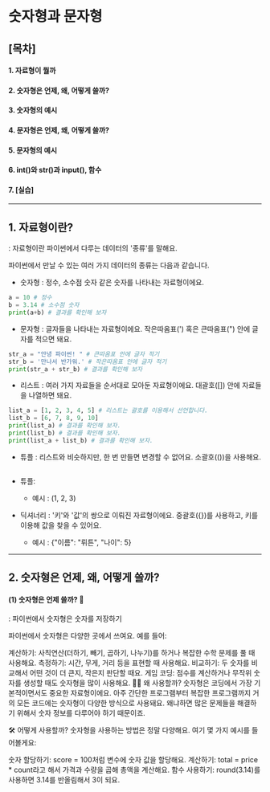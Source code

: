 # 숫자형과 문자형

## [목차]
#### 1. 자료형이 뭘까
#### 2. 숫자형은 언제, 왜, 어떻게 쓸까?
#### 3. 숫자형의 예시
#### 4. 문자형은 언제, 왜, 어떻게 쓸까?
#### 5. 문자형의 예시
#### 6. int()와 str()과 input(), 함수
#### 7. [실습]

---

## 1. 자료형이란?

: 자료형이란 파이썬에서 다루는 데이터의 '종류'를 말해요.

파이썬에서 만날 수 있는 여러 가지 데이터의 종류는 다음과 같습니다.

- 숫자형 : 정수, 소수점 숫자 같은 숫자를 나타내는 자료형이에요.
``` python
a = 10 # 정수
b = 3.14 # 소수점 숫자
print(a+b) # 결과를 확인해 보자
```

- 문자형 : 글자들을 나타내는 자료형이에요. 작은따옴표(') 혹은 큰따옴표(") 안에 글자를 적으면 돼요.
```python
str_a = "안녕 파이썬! " # 큰따옴표 안에 글자 적기
str_b = '만나서 반가워.' # 작은따옴표 안에 글자 적기
print(str_a + str_b) # 결과를 확인해 보자
```

- 리스트 : 여러 가지 자료들을 순서대로 모아둔 자료형이에요. 대괄호([]) 안에 자료들을 나열하면 돼요.
```python
list_a = [1, 2, 3, 4, 5] # 리스트는 괄호를 이용해서 선언합니다.
list_b = [6, 7, 8, 9, 10]
print(list_a) # 결과를 확인해 보자.
print(list_b) # 결과를 확인해 보자.
print(list_a + list_b) # 결과를 확인해 보자.
```

- 튜플 : 리스트와 비슷하지만, 한 번 만들면 변경할 수 없어요. 소괄호(())을 사용해요.
```python

```


- 튜플: 
    - 예시 : (1, 2, 3)

- 딕셔너리 : '키'와 '값'의 쌍으로 이뤄진 자료형이에요. 중괄호({})를 사용하고, 키를 이용해 값을 찾을 수 있어요.
    - 예시 : {"이름": "뤼튼", "나이": 5}

---

## 2. 숫자형은 언제, 왜, 어떻게 쓸까?

#### (1) 숫자형은 언제 쓸까? 🤔
: 파이썬에서 숫자형은 숫자를 저장하기 

파이썬에서 숫자형은 다양한 곳에서 쓰여요. 예를 들어:

계산하기: 사칙연산(더하기, 빼기, 곱하기, 나누기)를 하거나 복잡한 수학 문제를 풀 때 사용해요.
측정하기: 시간, 무게, 거리 등을 표현할 때 사용해요.
비교하기: 두 숫자를 비교해서 어떤 것이 더 큰지, 작은지 판단할 때요.
게임 코딩: 점수를 계산하거나 무작위 숫자를 생성할 때도 숫자형을 많이 사용해요.
🤷‍♂️ 왜 사용할까?
숫자형은 코딩에서 가장 기본적이면서도 중요한 자료형이에요. 아주 간단한 프로그램부터 복잡한 프로그램까지 거의 모든 코드에는 숫자형이 다양한 방식으로 사용돼요. 왜냐하면 많은 문제들을 해결하기 위해서 숫자 정보를 다루어야 하기 때문이죠.

🛠 어떻게 사용할까?
숫자형을 사용하는 방법은 정말 다양해요. 여기 몇 가지 예시를 들어볼게요:

숫자 할당하기: score = 100처럼 변수에 숫자 값을 할당해요.
계산하기: total = price * count라고 해서 가격과 수량을 곱해 총액을 계산해요.
함수 사용하기: round(3.14)를 사용하면 3.14를 반올림해서 3이 되요.